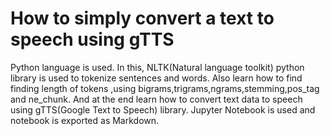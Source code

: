 # How to simply convert a text to speech using gTTS
 Python language is used.
In this, NLTK(Natural language toolkit) python library is used to tokenize sentences and words. Also learn how to find  finding length of tokens ,using bigrams,trigrams,ngrams,stemming,pos_tag and ne_chunk. And at the end learn how to convert text data to speech using gTTS(Google Text to Speech) library.
Jupyter Notebook is used and notebook is exported as Markdown.
